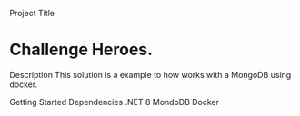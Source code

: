 Project Title
 # Challenge Heroes.

Description
  This solution is a example to how works with a MongoDB using docker.

Getting Started Dependencies
  .NET 8
  MondoDB
  Docker
